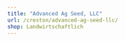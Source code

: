 ```yaml
---
title: "Advanced Ag Seed, LLC"
url: /creston/advanced-ag-seed-llc/
shop: Landwirtschaftlich
---
```

